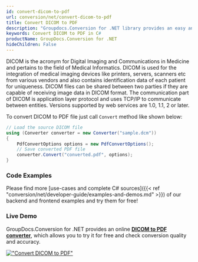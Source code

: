 ```yaml
---
id: convert-dicom-to-pdf
url: conversion/net/convert-dicom-to-pdf
title: Convert DICOM to PDF
description: "Groupdocs.Conversion for .NET library provides an easy and intuitive way to convert medical images in DICOM format to PDF files. Check this article to perform DCM to PDF conversion in C#."
keywords: Convert DICOM to PDF in C#
productName: GroupDocs.Conversion for .NET
hideChildren: False
---
```


DICOM is the acronym for Digital Imaging and Communications in Medicine and pertains to the field of Medical Informatics. DICOM is used for the integration of medical imaging devices like printers, servers, scanners etc from various vendors and also contains identification data of each patient for uniqueness. DICOM files can be shared between two parties if they are capable of receiving image data in DICOM format. The communication part of DICOM is application layer protocol and uses TCP/IP to communicate between entities. Versions supported by web services are 1.0, 1.1, 2 or later.

To convert DICOM to PDF file just call `Convert` method like shown below:

```csharp
// Load the source DICOM file
using (Converter converter = new Converter("sample.dcm"))
{
    PdfConvertOptions options = new PdfConvertOptions();
    // Save converted PDF file
    converter.Convert("converted.pdf", options);
}
```

### Code Examples

Please find more [use-cases and complete C# sources]({{< ref "conversion/net/developer-guide/examples-and-demos.md" >}}) of our backend and frontend examples and try them for free!

### Live Demo

GroupDocs.Conversion for .NET provides an online [**DICOM to PDF converter**](https://products.groupdocs.app/conversion/dicom-to-pdf), which allows you to try it for free and check conversion quality and accuracy.

[!["Convert DICOM to PDF"](conversion/net/images/convert-dcm-to-pdf.png)](https://products.groupdocs.app/conversion/dicom-to-pdf)